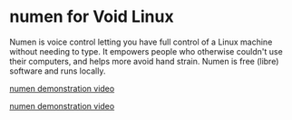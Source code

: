 # numen for Void Linux

Numen is voice control letting you have full control of a Linux machine without needing to type. It empowers people who otherwise couldn't use their computers, and helps more avoid hand strain. Numen is free (libre) software and runs locally.

[numen demonstration video](https://web.archive.org/web/20240425125009/https://github-production-user-asset-6210df.s3.amazonaws.com/158844949/325609844-621d7202-06fd-4ba0-b416-97ba1f1e02ae.webm?X-Amz-Algorithm=AWS4-HMAC-SHA256&X-Amz-Credential=AKIAVCODYLSA53PQK4ZA%2F20240425%2Fus-east-1%2Fs3%2Faws4_request&X-Amz-Date=20240425T124903Z&X-Amz-Expires=300&X-Amz-Signature=1790d15d0fc00e8072f2e254d05464f8756c7ef410f4d6cd64f7a0d474a6b90c&X-Amz-SignedHeaders=host&actor_id=158844949&key_id=0&repo_id=784107660)

[numen demonstration video](sethttps://github.com/th0razin3/vur/ass/158844949/621d7202-06fd-4ba0-b416-97ba1f1e02ae)


